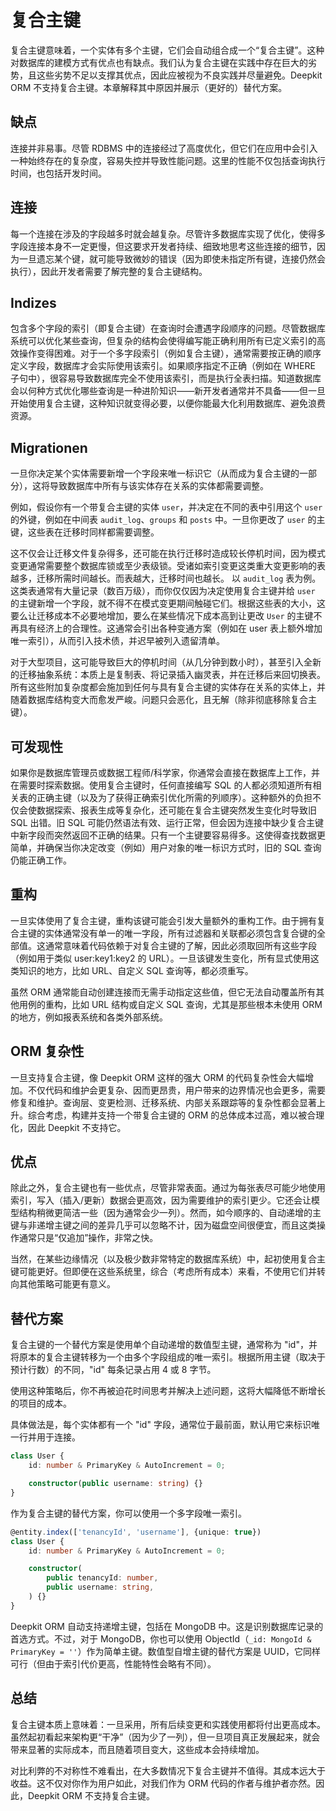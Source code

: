 # 复合主键

复合主键意味着，一个实体有多个主键，它们会自动组合成一个“复合主键”。这种对数据库的建模方式有优点也有缺点。我们认为复合主键在实践中存在巨大的劣势，且这些劣势不足以支撑其优点，因此应被视为不良实践并尽量避免。Deepkit ORM 不支持复合主键。本章解释其中原因并展示（更好的）替代方案。

## 缺点

连接并非易事。尽管 RDBMS 中的连接经过了高度优化，但它们在应用中会引入一种始终存在的复杂度，容易失控并导致性能问题。这里的性能不仅包括查询执行时间，也包括开发时间。

## 连接

每一个连接在涉及的字段越多时就会越复杂。尽管许多数据库实现了优化，使得多字段连接本身不一定更慢，但这要求开发者持续、细致地思考这些连接的细节，因为一旦遗忘某个键，就可能导致微妙的错误（因为即使未指定所有键，连接仍然会执行），因此开发者需要了解完整的复合主键结构。

## Indizes

包含多个字段的索引（即复合主键）在查询时会遭遇字段顺序的问题。尽管数据库系统可以优化某些查询，但复杂的结构会使得编写能正确利用所有已定义索引的高效操作变得困难。对于一个多字段索引（例如复合主键），通常需要按正确的顺序定义字段，数据库才会实际使用该索引。如果顺序指定不正确（例如在 WHERE 子句中），很容易导致数据库完全不使用该索引，而是执行全表扫描。知道数据库会以何种方式优化哪些查询是一种进阶知识——新开发者通常并不具备——但一旦开始使用复合主键，这种知识就变得必要，以便你能最大化利用数据库、避免浪费资源。

## Migrationen

一旦你决定某个实体需要新增一个字段来唯一标识它（从而成为复合主键的一部分），这将导致数据库中所有与该实体存在关系的实体都需要调整。

例如，假设你有一个带复合主键的实体 `user`，并决定在不同的表中引用这个 `user` 的外键，例如在中间表 `audit_log`、`groups` 和 `posts` 中。一旦你更改了 `user` 的主键，这些表在迁移时同样都需要调整。

这不仅会让迁移文件复杂得多，还可能在执行迁移时造成较长停机时间，因为模式变更通常需要整个数据库锁或至少表级锁。受诸如索引变更这类重大变更影响的表越多，迁移所需时间越长。而表越大，迁移时间也越长。
以 `audit_log` 表为例。这类表通常有大量记录（数百万级），而你仅仅因为决定使用复合主键并给 `user` 的主键新增一个字段，就不得不在模式变更期间触碰它们。根据这些表的大小，这要么让迁移成本不必要地增加，要么在某些情况下成本高到让更改 `User` 的主键不再具有经济上的合理性。这通常会引出各种变通方案（例如在 user 表上额外增加唯一索引），从而引入技术债，并迟早被列入遗留清单。

对于大型项目，这可能导致巨大的停机时间（从几分钟到数小时），甚至引入全新的迁移抽象系统：本质上是复制表、将记录插入幽灵表，并在迁移后来回切换表。所有这些附加复杂度都会施加到任何与具有复合主键的实体存在关系的实体上，并随着数据库结构变大而愈发严峻。问题只会恶化，且无解（除非彻底移除复合主键）。

## 可发现性

如果你是数据库管理员或数据工程师/科学家，你通常会直接在数据库上工作，并在需要时探索数据。使用复合主键时，任何直接编写 SQL 的人都必须知道所有相关表的正确主键（以及为了获得正确索引优化所需的列顺序）。这种额外的负担不仅会使数据探索、报表生成等复杂化，还可能在复合主键突然发生变化时导致旧 SQL 出错。旧 SQL 可能仍然语法有效、运行正常，但会因为连接中缺少复合主键中新字段而突然返回不正确的结果。只有一个主键要容易得多。这使得查找数据更简单，并确保当你决定改变（例如）用户对象的唯一标识方式时，旧的 SQL 查询仍能正确工作。

## 重构

一旦实体使用了复合主键，重构该键可能会引发大量额外的重构工作。由于拥有复合主键的实体通常没有单一的唯一字段，所有过滤器和关联都必须包含复合键的全部值。这通常意味着代码依赖于对复合主键的了解，因此必须取回所有这些字段（例如用于类似 user:key1:key2 的 URL）。一旦该键发生变化，所有显式使用这类知识的地方，比如 URL、自定义 SQL 查询等，都必须重写。

虽然 ORM 通常能自动创建连接而无需手动指定这些值，但它无法自动覆盖所有其他用例的重构，比如 URL 结构或自定义 SQL 查询，尤其是那些根本未使用 ORM 的地方，例如报表系统和各类外部系统。

## ORM 复杂性

一旦支持复合主键，像 Deepkit ORM 这样的强大 ORM 的代码复杂性会大幅增加。不仅代码和维护会更复杂、因而更昂贵，用户带来的边界情况也会更多，需要修复和维护。查询层、变更检测、迁移系统、内部关系跟踪等的复杂性都会显著上升。综合考虑，构建并支持一个带复合主键的 ORM 的总体成本过高，难以被合理化，因此 Deepkit 不支持它。

## 优点

除此之外，复合主键也有一些优点，尽管非常表面。通过为每张表尽可能少地使用索引，写入（插入/更新）数据会更高效，因为需要维护的索引更少。它还会让模型结构稍微更简洁一些（因为通常会少一列）。然而，如今顺序的、自动递增的主键与非递增主键之间的差异几乎可以忽略不计，因为磁盘空间很便宜，而且这类操作通常只是“仅追加”操作，非常之快。

当然，在某些边缘情况（以及极少数非常特定的数据库系统）中，起初使用复合主键可能更好。但即便在这些系统里，综合（考虑所有成本）来看，不使用它们并转向其他策略可能更有意义。

## 替代方案

复合主键的一个替代方案是使用单个自动递增的数值型主键，通常称为 "id"，并将原本的复合主键转移为一个由多个字段组成的唯一索引。根据所用主键（取决于预计行数）的不同，"id" 每条记录占用 4 或 8 字节。

使用这种策略后，你不再被迫花时间思考并解决上述问题，这将大幅降低不断增长的项目的成本。

具体做法是，每个实体都有一个 "id" 字段，通常位于最前面，默认用它来标识唯一行并用于连接。

```typescript
class User {
    id: number & PrimaryKey & AutoIncrement = 0;

    constructor(public username: string) {}
}
```

作为复合主键的替代方案，你可以使用一个多字段唯一索引。

```typescript
@entity.index(['tenancyId', 'username'], {unique: true})
class User {
    id: number & PrimaryKey & AutoIncrement = 0;

    constructor(
        public tenancyId: number,
        public username: string,
    ) {}
}
```

Deepkit ORM 自动支持递增主键，包括在 MongoDB 中。这是识别数据库记录的首选方式。不过，对于 MongoDB，你也可以使用 ObjectId（`_id: MongoId & PrimaryKey = ''`）作为简单主键。数值型自增主键的替代方案是 UUID，它同样可行（但由于索引代价更高，性能特性会略有不同）。

## 总结

复合主键本质上意味着：一旦采用，所有后续变更和实践使用都将付出更高成本。虽然起初看起来架构更“干净”（因为少了一列），但一旦项目真正发展起来，就会带来显著的实际成本，而且随着项目变大，这些成本会持续增加。

对比利弊的不对称性不难看出，在大多数情况下复合主键并不值得。其成本远大于收益。这不仅对你作为用户如此，对我们作为 ORM 代码的作者与维护者亦然。因此，Deepkit ORM 不支持复合主键。